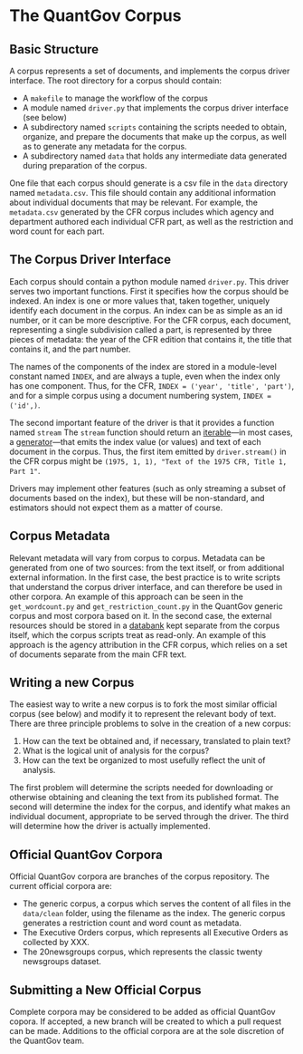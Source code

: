 # The QuantGov Corpus

## Basic Structure

A corpus represents a set of documents, and implements the corpus driver interface. The root directory for a corpus should contain:

-   A `makefile` to manage the workflow of the corpus
-   A module named `driver.py` that implements the corpus driver interface (see below)
-   A subdirectory named `scripts` containing the scripts needed to obtain, organize, and prepare the documents that make up the corpus, as well as to generate any metadata for the corpus.
-   A subdirectory named `data` that holds any intermediate data generated during preparation of the corpus.

One file that each corpus should generate is a csv file in the `data` directory named `metadata.csv`. This file should contain any additional information about individual documents that may be relevant. For example, the `metadata.csv` generated by the CFR corpus includes which agency and department authored each individual CFR part, as well as the restriction and word count for each part.

## The Corpus Driver Interface

Each corpus should contain a python module named `driver.py`. This driver serves two important functions. First it specifies how the corpus should be indexed. An index is one or more values that, taken together, uniquely identify each document in the corpus. An index can be as simple as an id number, or it can be more descriptive. For the CFR corpus, each document, representing a single subdivision called a part, is represented by three pieces of metadata: the year of the CFR edition that contains it, the title that contains it, and the part number.

The names of the components of the index are stored in a module-level constant named `INDEX`, and are always a tuple, even when the index only has one component. Thus, for the CFR, `INDEX = ('year', 'title', 'part')`, and for a simple corpus using a document numbering system, `INDEX = ('id',)`.

The second important feature of the driver is that it provides a function named `stream` The `stream` function should return an [iterable]—in most cases, a [generator]—that emits the index value (or values) and text of each document in the corpus. Thus, the first item emitted by `driver.stream()` in the CFR corpus might be `(1975, 1, 1), "Text of the 1975 CFR, Title 1, Part 1"`.

Drivers may implement other features (such as only streaming a subset of documents based on the index), but these will be non-standard, and estimators should not expect them as a matter of course.

## Corpus Metadata

Relevant metadata will vary from corpus to corpus. Metadata can be generated from one of two sources: from the text itself, or from additional external information. In the first case, the best practice is to write scripts that understand the corpus driver interface, and can therefore be used in other corpora. An example of this approach can be seen in the `get_wordcount.py` and `get_restriction_count.py` in the QuantGov generic corpus and most corpora based on it. In the second case, the external resources should be stored in a [databank] kept separate from the corpus itself, which the corpus scripts treat as read-only. An example of this approach is the agency attribution in the CFR corpus, which relies on a set of documents separate from the main CFR text.

## Writing a new Corpus

The easiest way to write a new corpus is to fork the most similar official corpus (see below) and modify it to represent the relevant body of text. There are three principle problems to solve in the creation of a new corpus:

1.  How can the text be obtained and, if necessary, translated to plain text?
2.  What is the logical unit of analysis for the corpus?
3.  How can the text be organized to most usefully reflect the unit of analysis.

The first problem will determine the scripts needed for downloading or otherwise obtaining and cleaning the text from its published format. The second will determine the index for the corpus, and identify what makes an individual document, appropriate to be served through the driver. The third will determine how the driver is actually implemented.

## Official QuantGov Corpora

Official QuantGov corpora are branches of the corpus repository. The current official corpora are:

-   The generic corpus, a corpus which serves the content of all files in the `data/clean` folder, using the filename as the index. The generic corpus generates a restriction count and word count as metadata.
-   The Executive Orders corpus, which represents all Executive Orders as collected by XXX.
-   The 20newsgroups corpus, which represents the classic twenty newsgroups dataset.

## Submitting a New Official Corpus

Complete corpora may be considered to be added as official QuantGov copora. If accepted, a new branch will be created to which a pull request can be made. Additions to the official corpora are at the sole discretion of the QuantGov team.

  [iterable]: https://docs.python.org/3/glossary.html#term-iterable
  [generator]: https://docs.python.org/3/glossary.html#term-generator
  [databank]: databank.markdown

